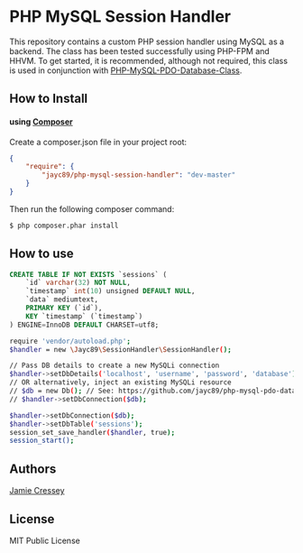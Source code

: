# PHP MySQL Session Handler

This repository contains a custom PHP session handler using MySQL as a backend. The class has been tested successfully using PHP-FPM and HHVM. To get started, it is recommended, although not required, this class is used in conjunction with [PHP-MySQL-PDO-Database-Class](https://github.com/jayc89/php-mysql-pdo-database-class).

## How to Install

#### using [Composer](http://getcomposer.org/)

Create a composer.json file in your project root:
    
```json
{
    "require": {
        "jayc89/php-mysql-session-handler": "dev-master"
    }
}
```

Then run the following composer command:

```bash
$ php composer.phar install
```

## How to use

```sql
CREATE TABLE IF NOT EXISTS `sessions` (
    `id` varchar(32) NOT NULL,
    `timestamp` int(10) unsigned DEFAULT NULL,
    `data` mediumtext,
    PRIMARY KEY (`id`),
    KEY `timestamp` (`timestamp`)
) ENGINE=InnoDB DEFAULT CHARSET=utf8;

```

```sh
require 'vendor/autoload.php';
$handler = new \Jayc89\SessionHandler\SessionHandler();

// Pass DB details to create a new MySQLi connection
$handler->setDbDetails('localhost', 'username', 'password', 'database');
// OR alternatively, inject an existing MySQLi resource
// $db = new Db(); // See: https://github.com/jayc89/php-mysql-pdo-database-class
// $handler->setDbConnection($db);

$handler->setDbConnection($db);
$handler->setDbTable('sessions');
session_set_save_handler($handler, true);
session_start();

```

## Authors

[Jamie Cressey](https://github.com/jayc89)

## License

MIT Public License

